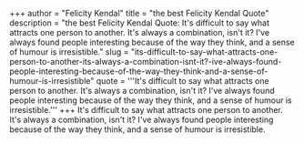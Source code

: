+++
author = "Felicity Kendal"
title = "the best Felicity Kendal Quote"
description = "the best Felicity Kendal Quote: It's difficult to say what attracts one person to another. It's always a combination, isn't it? I've always found people interesting because of the way they think, and a sense of humour is irresistible."
slug = "its-difficult-to-say-what-attracts-one-person-to-another-its-always-a-combination-isnt-it?-ive-always-found-people-interesting-because-of-the-way-they-think-and-a-sense-of-humour-is-irresistible"
quote = '''It's difficult to say what attracts one person to another. It's always a combination, isn't it? I've always found people interesting because of the way they think, and a sense of humour is irresistible.'''
+++
It's difficult to say what attracts one person to another. It's always a combination, isn't it? I've always found people interesting because of the way they think, and a sense of humour is irresistible.

